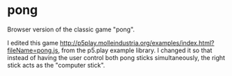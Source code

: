 # pong
Browser version of the classic game "pong".

I edited this game http://p5play.molleindustria.org/examples/index.html?fileName=pong.js, from the p5.play example library. I changed it so that instead of having the user control both pong sticks simultaneously, the right stick acts as the "computer stick". 

